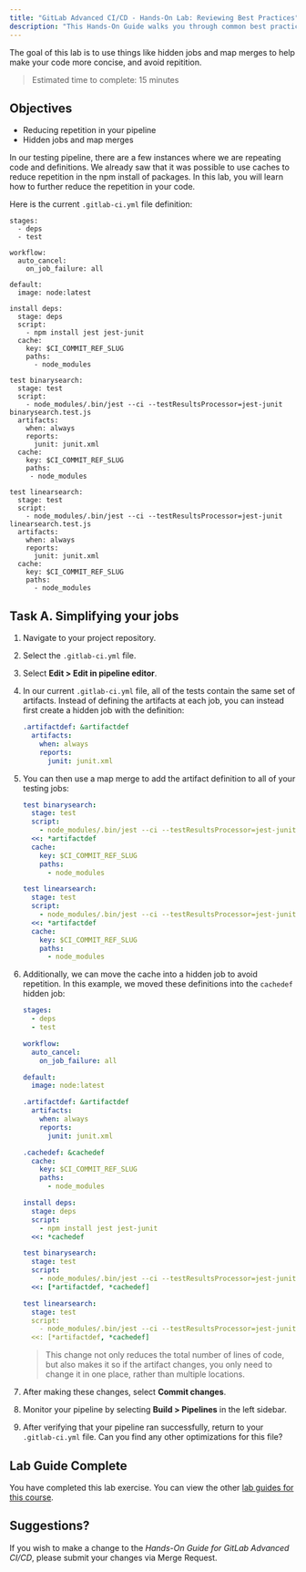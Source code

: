 ```yaml
---
title: "GitLab Advanced CI/CD - Hands-On Lab: Reviewing Best Practices"
description: "This Hands-On Guide walks you through common best practices for CI/CD in GitLab"
---
```


The goal of this lab is to use things like hidden jobs and map merges to help make your code more concise, and avoid repitition.

> Estimated time to complete: 15 minutes

## Objectives

- Reducing repetition in your pipeline
- Hidden jobs and map merges

In our testing pipeline, there are a few instances where we are repeating code and definitions.  We already saw that it was possible to use caches to reduce repetition in the npm install of packages. In this lab, you will learn how to further reduce the repetition in your code.

Here is the current `.gitlab-ci.yml` file definition:

```yml:
stages:
  - deps
  - test

workflow:
  auto_cancel:
    on_job_failure: all

default:
  image: node:latest

install deps:
  stage: deps
  script:
    - npm install jest jest-junit
  cache:
    key: $CI_COMMIT_REF_SLUG
    paths:
      - node_modules
  
test binarysearch:
  stage: test
  script:
    - node_modules/.bin/jest --ci --testResultsProcessor=jest-junit binarysearch.test.js
  artifacts:
    when: always
    reports:
      junit: junit.xml
  cache:
    key: $CI_COMMIT_REF_SLUG
    paths:
     - node_modules

test linearsearch:
  stage: test
  script:
    - node_modules/.bin/jest --ci --testResultsProcessor=jest-junit linearsearch.test.js
  artifacts:
    when: always
    reports:
      junit: junit.xml
  cache:
    key: $CI_COMMIT_REF_SLUG
    paths:
      - node_modules
```

## Task A. Simplifying your jobs

1. Navigate to your project repository.

1. Select the `.gitlab-ci.yml` file.

1. Select **Edit > Edit in pipeline editor**.

1. In our current `.gitlab-ci.yml` file, all of the tests contain the same set of artifacts. Instead of defining the artifacts at each job, you can instead first create a hidden job with the definition:

    ```yml
    .artifactdef: &artifactdef
      artifacts:
        when: always
        reports:
          junit: junit.xml
    ```

1. You can then use a map merge to add the artifact definition to all of your testing jobs:

    ```yml
    test binarysearch:
      stage: test
      script:
        - node_modules/.bin/jest --ci --testResultsProcessor=jest-junit binarysearch.test.js
      <<: *artifactdef
      cache:
        key: $CI_COMMIT_REF_SLUG
        paths:
          - node_modules

    test linearsearch:
      stage: test
      script:
        - node_modules/.bin/jest --ci --testResultsProcessor=jest-junit linearsearch.test.js
      <<: *artifactdef
      cache:
        key: $CI_COMMIT_REF_SLUG
        paths:
          - node_modules
    ```

1. Additionally, we can move the cache into a hidden job to avoid repetition. In this example, we moved these definitions into the `cachedef` hidden job:

    ```yml
    stages:
      - deps
      - test
    
    workflow:
      auto_cancel:
        on_job_failure: all

    default:
      image: node:latest

    .artifactdef: &artifactdef
      artifacts:
        when: always
        reports:
          junit: junit.xml

    .cachedef: &cachedef
      cache:
        key: $CI_COMMIT_REF_SLUG
        paths:
          - node_modules

    install deps:
      stage: deps
      script:
        - npm install jest jest-junit
      <<: *cachedef

    test binarysearch:
      stage: test
      script:
        - node_modules/.bin/jest --ci --testResultsProcessor=jest-junit binarysearch.test.js
      <<: [*artifactdef, *cachedef]

    test linearsearch:
      stage: test
      script:
        - node_modules/.bin/jest --ci --testResultsProcessor=jest-junit linearsearch.test.js
      <<: [*artifactdef, *cachedef]
    ```

    > This change not only reduces the total number of lines of code, but also makes it so if the artifact changes, you only need to change it in one place, rather than multiple locations.

1. After making these changes, select **Commit changes**.

1. Monitor your pipeline by selecting **Build > Pipelines** in the left sidebar.

1. After verifying that your pipeline ran successfully, return to your `.gitlab-ci.yml` file. Can you find any other optimizations for this file?

## Lab Guide Complete

You have completed this lab exercise. You can view the other [lab guides for this course](/handbook/customer-success/professional-services-engineering/education-services/ilt-labs/advgitlabcicdhandson).

## Suggestions?

If you wish to make a change to the *Hands-On Guide for GitLab Advanced CI/CD*, please submit your changes via Merge Request.
